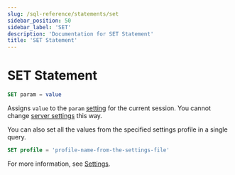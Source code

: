 ```yaml
---
slug: /sql-reference/statements/set
sidebar_position: 50
sidebar_label: 'SET'
description: 'Documentation for SET Statement'
title: 'SET Statement'
---
```


# SET Statement

``` sql
SET param = value
```

Assigns `value` to the `param` [setting](/operations/settings/overview) for the current session. You cannot change [server settings](../../operations/server-configuration-parameters/settings.md) this way.

You can also set all the values from the specified settings profile in a single query.

``` sql
SET profile = 'profile-name-from-the-settings-file'
```

For more information, see [Settings](../../operations/settings/settings.md).
